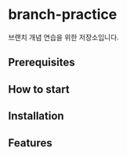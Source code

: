 # branch-practice

브랜치 개념 연습을 위한 저장소입니다.

## Prerequisites

## How to start

## Installation

## Features
